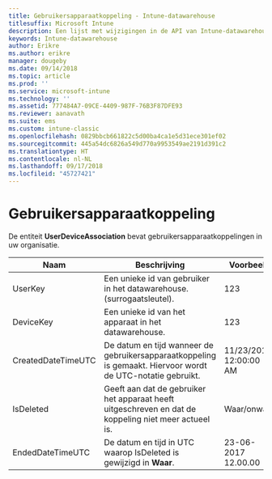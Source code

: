 ```yaml
---
title: Gebruikersapparaatkoppeling - Intune-datawarehouse
titlesuffix: Microsoft Intune
description: Een lijst met wijzigingen in de API van Intune-datawarehouse.
keywords: Intune-datawarehouse
author: Erikre
ms.author: erikre
manager: dougeby
ms.date: 09/14/2018
ms.topic: article
ms.prod: ''
ms.service: microsoft-intune
ms.technology: ''
ms.assetid: 777484A7-09CE-4409-987F-76B3F87DFE93
ms.reviewer: aanavath
ms.suite: ems
ms.custom: intune-classic
ms.openlocfilehash: 0829bbcb661822c5d00ba4ca1e5d31ece301ef02
ms.sourcegitcommit: 445a54dc6826a549d770a9953549ae2191d391c2
ms.translationtype: HT
ms.contentlocale: nl-NL
ms.lasthandoff: 09/17/2018
ms.locfileid: "45727421"
---
```

# <a name="user-device-association"></a>Gebruikersapparaatkoppeling

De entiteit **UserDeviceAssociation** bevat gebruikersapparaatkoppelingen in uw organisatie.


|        Naam        |                                           Beschrijving                                            |        Voorbeeld         |
|--------------------|--------------------------------------------------------------------------------------------------|------------------------|
|      UserKey       |              Een unieke id van gebruiker in het datawarehouse. (surrogaatsleutel).               |          123           |
|     DeviceKey      |                      Een unieke id van het apparaat in het datawarehouse.                      |          123           |
| CreatedDateTimeUTC |           De datum en tijd wanneer de gebruikersapparaatkoppeling is gemaakt. Hiervoor wordt de UTC-notatie gebruikt.           | 11/23/2016 12:00:00 AM |
|     IsDeleted      | Geeft aan dat de gebruiker het apparaat heeft uitgeschreven en dat de koppeling niet meer actueel is. |       Waar/onwaar       |
|  EndedDateTimeUTC  |              De datum en tijd in UTC waarop IsDeleted is gewijzigd in <strong>Waar</strong>.               | 23-06-2017 12.00.00 |

